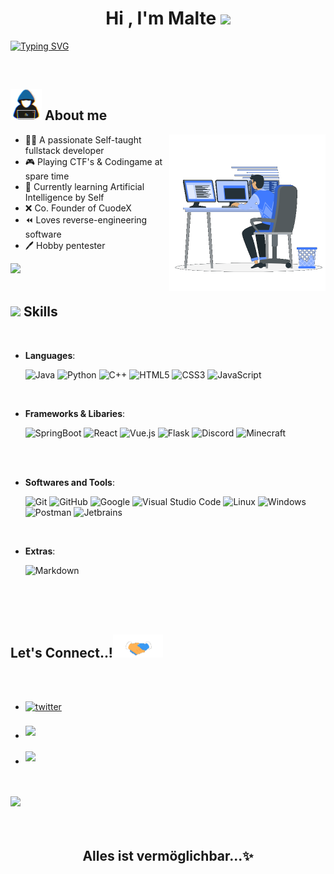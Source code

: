 
<h1 align="center"><b>Hi , I'm Malte </b><img src="https://media.giphy.com/media/hvRJCLFzcasrR4ia7z/giphy.gif" width="35"></h1>

<a href="https://git.io/typing-svg"><img src="https://readme-typing-svg.herokuapp.com?font=Time+New+Roma&size=25&pause=1000&center=true&vCenter=true&width=600&height=100&lines=Self-taught+fullstack+developer;19+y%2Fo+student+from+germany;loves+to+learn+new+stuff+%3C3;Co+Founder+of+CuodeX;CTF+%26+Codimgame+player" alt="Typing SVG" /></a>


<br>


## <picture><img src = "./assets/mdImages/about_me.gif" width = 50px></picture> **About me**

<picture> <img align="right" src="./assets/mdImages/Right_Side.gif" width = 250px></picture>



- 👨‍💻 A passionate Self-taught fullstack developer 
- 🎮 Playing CTF's & Codingame at spare time
- 🤖 Currently learning Artificial Intelligence by Self
- ❌ Co. Founder of CuodeX
- ⏪ Loves reverse-engineering software
- 🖊️ Hobby pentester


<img src="https://user-images.githubusercontent.com/73097560/115834477-dbab4500-a447-11eb-908a-139a6edaec5c.gif"><br><br>

## <img src="https://media2.giphy.com/media/QssGEmpkyEOhBCb7e1/giphy.gif?cid=ecf05e47a0n3gi1bfqntqmob8g9aid1oyj2wr3ds3mg700bl&rid=giphy.gif" width ="25"><b> Skills</b>
<br>

<p align="center">

- **Languages**:

    ![Java](https://img.shields.io/badge/Java-3a75b0.svg?style=for-the-badge&logo=CoffeeScript&logoColor=white)
    ![Python](https://img.shields.io/badge/Python%20-%2314354C.svg?style=for-the-badge&logo=python&logoColor=white)
    ![C++](https://img.shields.io/badge/C++%20-%2300599C.svg?style=for-the-badge&logo=c%2B%2B&logoColor=white)
    ![HTML5](https://img.shields.io/badge/HTML5%20-%23E34F26.svg?style=for-the-badge&logo=html5&logoColor=white)
    ![CSS3](https://img.shields.io/badge/CSS%20-%231572B6.svg?style=for-the-badge&logo=css3&logoColor=white)
    ![JavaScript](https://img.shields.io/badge/JavaScript%20-%23F7DF1E.svg?style=for-the-badge&logo=javascript&logoColor=black)
    

<br>   
    
- **Frameworks & Libaries**:

   ![SpringBoot](https://img.shields.io/badge/SpringBoot%20-%236DB33F.svg?style=for-the-badge&logo=springboot&logoColor=white)
   ![React](https://img.shields.io/badge/React%20-%2361DAFB.svg?style=for-the-badge&logo=react&logoColor=black)
   ![Vue.js](https://img.shields.io/badge/Vue.js%20-%234FC08D.svg?style=for-the-badge&logo=vue.js&logoColor=white)
   ![Flask](https://img.shields.io/badge/Flask%20-%23000000.svg?style=for-the-badge&logo=flask&logoColor=white)
   ![Discord](https://img.shields.io/badge/discord.py%20-%235865F2.svg?style=for-the-badge&logo=discord&logoColor=white)
   ![Minecraft](https://img.shields.io/badge/Minecraft%20-%2362B47A.svg?style=for-the-badge&logo=minecraft&logoColor=white)

<br>
    
<br>

- **Softwares and Tools**:

    ![Git](https://img.shields.io/badge/git-%23F05033.svg?style=for-the-badge&logo=git&logoColor=white)
    ![GitHub](https://img.shields.io/badge/github-%23121011.svg?style=for-the-badge&logo=github&logoColor=white)
    ![Google](https://img.shields.io/badge/google-%234285F4.svg?style=for-the-badge&logo=google&logoColor=white)
    ![Visual Studio Code](https://img.shields.io/badge/Visual%20Studio%20Code-0078d7.svg?style=for-the-badge&logo=visual-studio-code&logoColor=white)
    ![Linux](https://img.shields.io/badge/Linux-1793D1?style=for-the-badge&logo=linux&logoColor=white)
    ![Windows](https://img.shields.io/badge/Windows-0078D6?style=for-the-badge&logo=windows&logoColor=white)
    ![Postman](https://img.shields.io/badge/Postman-FF6C37?style=for-the-badge&logo=postman&logoColor=white)
    ![Jetbrains](https://img.shields.io/badge/Jetbrains_IDEs-ffffff?style=for-the-badge&logo=postman&logoColor=black)

<br>

- **Extras**:

    ![Markdown](https://img.shields.io/badge/markdown-%23000000.svg?style=for-the-badge&logo=markdown&logoColor=white)


</p>

<br>

<br>
<br>

## <b> Let's Connect..!</b><img src="./assets/mdImages/handshake.gif" width ="80">
<br>
<div align='left'>

<ul>

<br>

<li>
<a href="https://twitter.com/DevOFVictory" target="_blank">
<img src="https://img.shields.io/badge/twitter:  DevOFVictory-%2300acee.svg?color=1DA1F2&style=for-the-badge&logo=twitter&logoColor=white" alt=twitter style="margin-bottom: 5px;"/>
</a>
</li>

<br>

<li>
<a href="mailto:DevOFVictory@gmail.com" target="_blank">
<img src="https://img.shields.io/badge/gmail:  DevOFVictory-%23EA4335.svg?style=for-the-badge&logo=gmail&logoColor=white" t=mail style="margin-bottom: 5px;" />
</a>
</li>

<br>

<li>
<img src="https://img.shields.io/badge/discord:%20DevOFVictory%237897-%235865F2.svg?style=for-the-badge&logo=discord&logoColor=white" t=mail style="margin-bottom: 5px;" />
</li>

<br>

</ul>
</div>

<br>
<img src="https://user-images.githubusercontent.com/73097560/115834477-dbab4500-a447-11eb-908a-139a6edaec5c.gif">
<br>
<br>
<br>

<div align='center'>

## <b>Alles ist vermöglichbar...✨</b>

</div>
<br>
<br>
